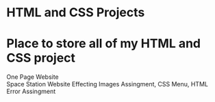 # HTML and CSS Projects
<h1> Place to store all of my HTML and CSS project </h1>
<p>
  <div>One Page Website</div>
  Space Station Website
  Effecting Images Assingment,
  CSS Menu,
  HTML Error Assingment
</p>
